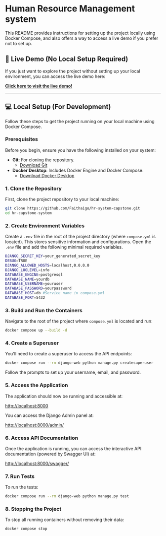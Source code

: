 # Human Resource Management system

This README provides instructions for setting up the project locally using Docker Compose, and also offers a way to access a live demo if you prefer not to set up.

## 🚀 Live Demo (No Local Setup Required)

If you just want to explore the project without setting up your local environment, you can access the live demo here:

[**Click here to visit the live demo!**](https://hr-system-management-app.onrender.com/swagger/)

---

## 💻 Local Setup (For Development)

Follow these steps to get the project running on your local machine using Docker Compose.

### Prerequisites

Before you begin, ensure you have the following installed on your system:

* **Git**: For cloning the repository.
    * [Download Git](https://git-scm.com/downloads)
* **Docker Desktop**: Includes Docker Engine and Docker Compose.
    * [Download Docker Desktop](https://www.docker.com/products/docker-desktop)

### 1. Clone the Repository

First, clone the project repository to your local machine:

```bash
git clone https://github.com/Faithaigo/hr-system-capstone.git
cd hr-capstone-system
```

### 2. Create Environment Variables

Create a ``.env`` file in the root of the project directory (where ``compose.yml`` is located). This stores sensitive information and configurations.
Open the ``.env`` file and add the following minimal required variables. 

```bash
DJANGO_SECRET_KEY=your_generated_secret_key
DEBUG=TRUE
DJANGO_ALLOWED_HOSTS=localhost,0.0.0.0
DJANGO_LOGLEVEL=info
DATABASE_ENGINE=postgresql
DATABASE_NAME=yourdb
DATABASE_USERNAME=youruser
DATABASE_PASSWORD=yourpassword
DATABASE_HOST=db #Service name in compose.yml
DATABASE_PORT=5432
```

### 3. Build and Run the Containers

Navigate to the root of the project where ``compose.yml`` is located and run:

```bash
docker compose up --build -d
```

### 4. Create a Superuser
You'll need to create a superuser to access the API endpoints:

```bash
docker compose run --rm django-web python manage.py createsuperuser
```

Follow the prompts to set up your username, email, and password.

### 5. Access the Application

The application should now be running and accessible at:

[http://localhost:8000](http://localhost:8000)

You can access the Django Admin panel at:

[http://localhost:8000/admin/](http://localhost:8000/admin/)

### 6. Access API Documentation

Once the application is running, you can access the interactive API documentation (powered by Swagger UI) at:

[http://localhost:8000/swagger/](http://localhost:8000/swagger/)

### 7. Run Tests

To run the tests:

```bash
docker compose run --rm django-web python manage.py test
```

### 8. Stopping the Project

To stop all running containers without removing their data:

```bash
docker compose stop
```


